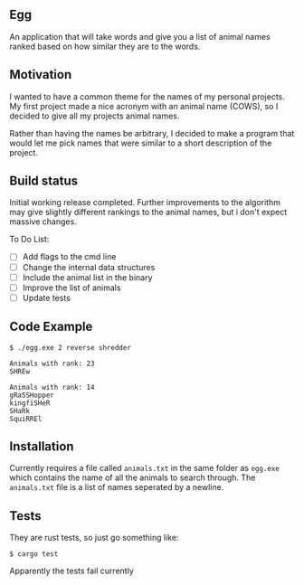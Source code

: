 ## Egg
An application that will take words and give you a list of animal names ranked based on how similar they are to the words.

## Motivation
I wanted to have a common theme for the names of my personal projects. My first project made a nice acronym with an animal name (COWS), so I decided to give all my projects animal names.

Rather than having the names be arbitrary, I decided to make a program that would let me pick names that were similar to a short description of the project.

## Build status

Initial working release completed. Further improvements to the algorithm may give slightly different rankings to the animal names, but i don't expect massive changes.

To Do List:

- [ ] Add flags to the cmd line
- [ ] Change the internal data structures
- [ ] Include the animal list in the binary
- [ ] Improve the list of animals
- [ ] Update tests

## Code Example

```
$ ./egg.exe 2 reverse shredder

Animals with rank: 23
SHREw

Animals with rank: 14
gRaSSHopper
kingfiSHeR
SHaRk
SquiRREl
```

## Installation
Currently requires a file called `animals.txt` in the same folder as `egg.exe` which contains the name of all the animals to search through. The `animals.txt` file is a list of names seperated by a newline. 

## Tests
They are rust tests, so just go something like:
```
$ cargo test
```

Apparently the tests fail currently

